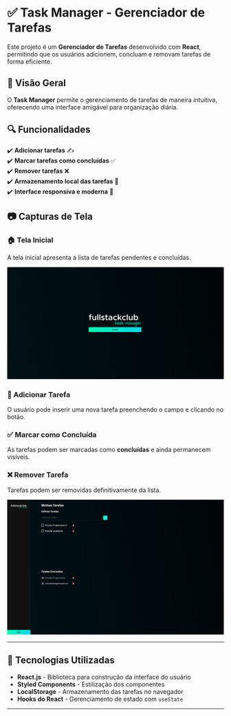 # ✅ Task Manager - Gerenciador de Tarefas

Este projeto é um **Gerenciador de Tarefas** desenvolvido com **React**, permitindo que os usuários adicionem, concluam e removam tarefas de forma eficiente.

## 📸 Visão Geral

O **Task Manager** permite o gerenciamento de tarefas de maneira intuitiva, oferecendo uma interface amigável para organização diária.

## 🔍 Funcionalidades
✔️ **Adicionar tarefas** ✍️  
✔️ **Marcar tarefas como concluídas** ✅  
✔️ **Remover tarefas** ❌  
✔️ **Armazenamento local das tarefas** 💾  
✔️ **Interface responsiva e moderna** 📱  

## 📷 Capturas de Tela

### 🏠 Tela Inicial
A tela inicial apresenta a lista de tarefas pendentes e concluídas.

<img alt="Task Manager Menu" src="./src/assets/images/task-manager-menu.png">


### 📝 Adicionar Tarefa
O usuário pode inserir uma nova tarefa preenchendo o campo e clicando no botão.
### ✅ Marcar como Concluída
As tarefas podem ser marcadas como **concluídas** e ainda permanecem visíveis.
### ❌ Remover Tarefa
Tarefas podem ser removidas definitivamente da lista.

<img alt="Task Manager" src="./src/assets/images/task-manager.png">


---

## 🚀 Tecnologias Utilizadas
- **React.js** - Biblioteca para construção da interface do usuário
- **Styled Components** - Estilização dos componentes
- **LocalStorage** - Armazenamento das tarefas no navegador
- **Hooks do React** - Gerenciamento de estado com `useState`

---

